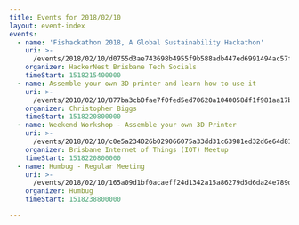 ```yaml
---
title: Events for 2018/02/10
layout: event-index
events:
  - name: 'Fishackathon 2018, A Global Sustainability Hackathon'
    uri: >-
      /events/2018/02/10/d0755d3ae743698b4955f9b588adb447ed6991494ac57fdb4c9e46d802bc9268
    organizer: HackerNest Brisbane Tech Socials
    timeStart: 1518215400000
  - name: Assemble your own 3D printer and learn how to use it
    uri: >-
      /events/2018/02/10/877ba3cb0fae7f0fed5ed70620a1040058df1f981aa17b674b33df271e558834
    organizer: Christopher Biggs
    timeStart: 1518220800000
  - name: Weekend Workshop - Assemble your own 3D Printer
    uri: >-
      /events/2018/02/10/c0e5a234026b029066075a33dd31c63981ed32d6e64d813f8596c2881b4198a2
    organizer: Brisbane Internet of Things (IOT) Meetup
    timeStart: 1518220800000
  - name: Humbug - Regular Meeting
    uri: >-
      /events/2018/02/10/165a09d1bf0acaeff24d1342a15a86279d5d6da24e789df72b8fdc0ae94d00c1
    organizer: Humbug
    timeStart: 1518238800000

---
```

